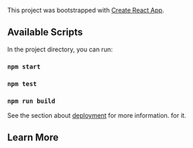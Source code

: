 This project was bootstrapped with [Create React App](https://github.com/facebook/create-react-app).

## Available Scripts

In the project directory, you can run:

### `npm start`


### `npm test`

### `npm run build`


See the section about [deployment](https://facebook.github.io/create-react-app/docs/deployment) for more information.
for it.

## Learn More

